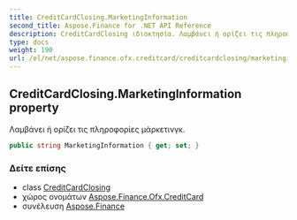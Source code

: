 ```yaml
---
title: CreditCardClosing.MarketingInformation
second_title: Aspose.Finance for .NET API Reference
description: CreditCardClosing ιδιοκτησία. Λαμβάνει ή ορίζει τις πληροφορίες μάρκετινγκ.
type: docs
weight: 190
url: /el/net/aspose.finance.ofx.creditcard/creditcardclosing/marketinginformation/
---
```

## CreditCardClosing.MarketingInformation property

Λαμβάνει ή ορίζει τις πληροφορίες μάρκετινγκ.

```csharp
public string MarketingInformation { get; set; }
```

### Δείτε επίσης

* class [CreditCardClosing](../)
* χώρος ονομάτων [Aspose.Finance.Ofx.CreditCard](../../creditcardclosing/)
* συνέλευση [Aspose.Finance](../../../)


